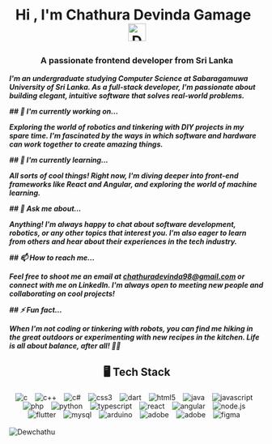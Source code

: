 <!--START_SECTION:TITLE-->
# <p align = center>Hi , I'm Chathura Devinda Gamage&ensp;<img src="https://media.giphy.com/media/hvRJCLFzcasrR4ia7z/giphy.gif" alt= "Dewchathu" width="35"></p>
<!--END_SECTION:TITLE-->

<!--START_SECTION:SUBTITLE-->
### <p align = center>A passionate frontend developer from Sri Lanka</p>
<!--END_SECTION:SUBTITLE-->

<!--START_SECTION:WORK-->
***<p align = left>I'm an undergraduate studying Computer Science at Sabaragamuwa University of Sri Lanka. As a full-stack developer, I'm passionate about building elegant, intuitive software that solves real-world problems.</p>***
***<p align = left></p>***
***<p align = left>## 🔭 I'm currently working on...</p>***
***<p align = left></p>***
***<p align = left>Exploring the world of robotics and tinkering with DIY projects in my spare time. I'm fascinated by the ways in which software and hardware can work together to create amazing things.</p>***
***<p align = left></p>***
***<p align = left>## 🌱 I'm currently learning...</p>***
***<p align = left></p>***
***<p align = left>All sorts of cool things! Right now, I'm diving deeper into front-end frameworks like React and Angular, and exploring the world of machine learning.</p>***
***<p align = left></p>***
***<p align = left>## 💬 Ask me about...</p>***
***<p align = left></p>***
***<p align = left>Anything! I'm always happy to chat about software development, robotics, or any other topics that interest you. I'm also eager to learn from others and hear about their experiences in the tech industry.</p>***
***<p align = left></p>***
***<p align = left>## 📫 How to reach me...</p>***
***<p align = left></p>***
***<p align = left>Feel free to shoot me an email at chathuradevinda98@gmail.com or connect with me on LinkedIn. I'm always open to meeting new people and collaborating on cool projects!</p>***
***<p align = left></p>***
***<p align = left>## ⚡ Fun fact...</p>***
***<p align = left></p>***
***<p align = left>When I'm not coding or tinkering with robots, you can find me hiking in the great outdoors or experimenting with new recipes in the kitchen. Life is all about balance, after all! 🌲🍲</p>***
***<p align = left></p>***
<!--END_SECTION:WORK-->

<!--START_SECTION:SKILL-->
## <p align = center> 🖥️ 	Tech Stack </p>
<div align = center>
<img src="https://img.shields.io/badge/c-%23555555.svg?style=flat&logo=c&logoColor=white" alt=c /> 
                &ensp;
<img src="https://img.shields.io/badge/c++-%23f34b7d.svg?style=flat&logo=cplusplus&logoColor=white" alt=c++ /> 
                &ensp;
<img src="https://img.shields.io/badge/c%23-%23178600.svg?style=flat&logo=c-sharp&logoColor=white" alt=c# /> 
                &ensp;
<img src="https://img.shields.io/badge/css3-%23563d7c.svg?style=flat&logo=css3&logoColor=white" alt=css3 /> 
                &ensp;
<img src="https://img.shields.io/badge/dart-%2300B4AB.svg?style=flat&logo=dart&logoColor=white" alt=dart /> 
                &ensp;
<img src="https://img.shields.io/badge/html5-%23e34c26.svg?style=flat&logo=html5&logoColor=white" alt=html5 /> 
                &ensp;
<img src="https://img.shields.io/badge/java-%23b07219.svg?style=flat&logo=java&logoColor=white" alt=java /> 
                &ensp;
<img src="https://img.shields.io/badge/javascript-%23f1e05a.svg?style=flat&logo=javascript&logoColor=white" alt=javascript /> 
                &ensp;
<img src="https://img.shields.io/badge/php-%234F5D95.svg?style=flat&logo=php&logoColor=white" alt=php /> 
                &ensp;
<img src="https://img.shields.io/badge/python-%233572A5.svg?style=flat&logo=python&logoColor=white" alt=python /> 
                &ensp;
<img src="https://img.shields.io/badge/typescript-%233178c6.svg?style=flat&logo=typescript&logoColor=white" alt=typescript /> 
                &ensp;
<img src="https://img.shields.io/badge/react-%2361dbfb.svg?style=flat&logo=react&logoColor=white" alt=react /> 
                &ensp;
<img src="https://img.shields.io/badge/angular-%23b52e31.svg?style=flat&logo=angular&logoColor=white" alt=angular /> 
                &ensp;
<img src="https://img.shields.io/badge/node.js-%233c873a.svg?style=flat&logo=node.js&logoColor=white" alt=node.js /> 
                &ensp;
<img src="https://img.shields.io/badge/flutter-%2342A5F5.svg?style=flat&logo=flutter&logoColor=white" alt=flutter /> 
                &ensp;
<img src="https://img.shields.io/badge/mysql-%2300758f.svg?style=flat&logo=mysql&logoColor=white" alt=mysql /> 
                &ensp;
<img src="https://img.shields.io/badge/arduino-%2300979C.svg?style=flat&logo=arduino&logoColor=white" alt=arduino /> 
                &ensp;
<img src="https://img.shields.io/badge/adobe illustrator-%23bfb034.svg?style=flat&logo=adobe illustrator&logoColor=white" alt=adobe illustrator /> 
                &ensp;
<img src="https://img.shields.io/badge/adobe photoshop-%2318152E.svg?style=flat&logo=adobe photoshop&logoColor=white" alt=adobe photoshop /> 
                &ensp;
<img src="https://img.shields.io/badge/figma-%2300d47b.svg?style=flat&logo=figma&logoColor=white" alt=figma /> 
                &ensp;
</div>
<!--END_SECTION:SKILL--><br/>

<!--START_SECTION:README-STATS-->
<div align = "left">
    <img src = "https://github-readme-stats.vercel.app/api?username=Dewchathu&show_icons=true&theme=default&hide_border=false&include_all_commits=false&count_private=false" alt = "Dewchathu"/> 
</div>
<!--END_SECTION:README-STATS--><br/>


<!-- Created with CreateME profile readme generator-->
